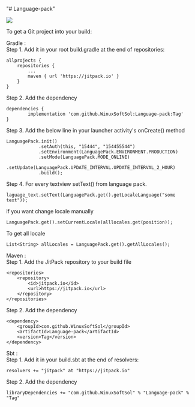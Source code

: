 "# Language-pack" 

[![](https://jitpack.io/v/WinuxSoftSol/Language-pack.svg)](https://jitpack.io/#WinuxSoftSol/Language-pack)


To get a Git project into your build:

Gradle :<br>
Step 1. Add it in your root build.gradle at the end of repositories:

	allprojects {
		repositories {
			...
			maven { url 'https://jitpack.io' }
		}
	}
	
	
Step 2. Add the dependency

	
	dependencies {
	        implementation 'com.github.WinuxSoftSol:Language-pack:Tag'
	}
	

Step 3. Add the below line in your launcher activity's onCreate() method

	
	LanguagePack.init()
                .setAuth(this, "15444", "154455544")
                .setEnvironment(LanguagePack.ENVIRONMENT.PRODUCTION)
                .setMode(LanguagePack.MODE_ONLINE)
                .setUpdate(LanguagePack.UPDATE_INTERVAL.UPDATE_INTERVAL_2_HOUR)
                .build();

Step 4. For every textview setText() from language pack.


	laguage_text.setText(LanguagePack.get().getLocaleLanguage("some text"));

if you want change locale manually

	LanguagePack.get().setCurrentLocale(alllocales.get(position));
 

To get all locale

	List<String> allLocales = LanguagePack.get().getAllLocales();
 






Maven :<br>
Step 1. Add the JitPack repository to your build file

	<repositories>
		<repository>
		    <id>jitpack.io</id>
		    <url>https://jitpack.io</url>
		</repository>
	</repositories>
	
Step 2. Add the dependency

	<dependency>
	    <groupId>com.github.WinuxSoftSol</groupId>
	    <artifactId>Language-pack</artifactId>
	    <version>Tag</version>
	</dependency>












Sbt :<br>
Step 1. Add it in your build.sbt at the end of resolvers:

 
    resolvers += "jitpack" at "https://jitpack.io"
        
    
Step 2. Add the dependency

	
	libraryDependencies += "com.github.WinuxSoftSol" % "Language-pack" % "Tag"	
